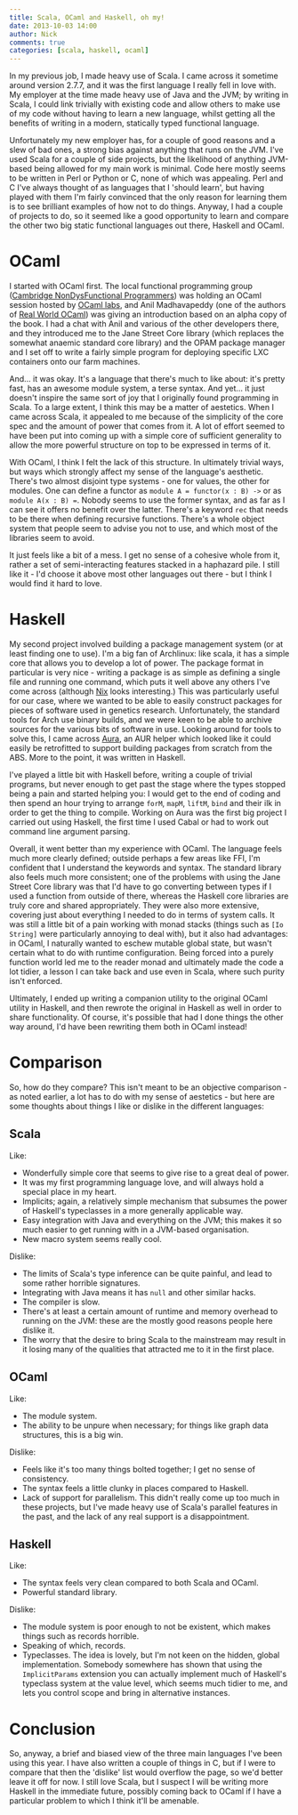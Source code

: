 ```yaml
---
title: Scala, OCaml and Haskell, oh my!
date: 2013-10-03 14:00
author: Nick
comments: true
categories: [scala, haskell, ocaml] 
---
```


In my previous job, I made heavy use of Scala. I came across it sometime around version 2.7.7, and it was the first language I really fell in love with. My employer at the time made heavy use of Java and the JVM; by writing in Scala, I could link trivially with existing code and allow others to make use of my code without having to learn a new language, whilst getting all the benefits of writing in a modern, statically typed functional language.

Unfortunately my new employer has, for a couple of good reasons and a slew of bad ones, a strong bias against anything that runs on the JVM. I've used Scala for a couple of side projects, but the likelihood of anything JVM-based being allowed for my main work is minimal. Code here mostly seems to be written in Perl or Python or C, none of which was appealing. Perl and C I've always thought of as languages that I 'should learn', but having played with them I'm fairly convinced that the only reason for learning them is to see brilliant examples of how not to do things. Anyway, I had a couple of projects to do, so it seemed like a good opportunity to learn and compare the other two big static functional languages out there, Haskell and OCaml.

<!-- more -->

# OCaml

I started with OCaml first. The local functional programming group ([Cambridge NonDysFunctional Programmers](http://www.meetup.com/Cambridge-NonDysFunctional-Programmers/)) was holding an OCaml session hosted by [OCaml labs](http://www.cl.cam.ac.uk/projects/ocamllabs/), and Anil Madhavapeddy (one of the authors of [Real World OCaml](https://realworldocaml.org)) was giving an introduction based on an alpha copy of the book. I had a chat with Anil and various of the other developers there, and they introduced me to the Jane Street Core library (which replaces the somewhat anaemic standard core library) and the OPAM package manager and I set off to write a fairly simple program for deploying specific LXC containers onto our farm machines.

And... it was okay. It's a language that there's much to like about: it's pretty fast, has an awesome module system, a terse syntax. And yet... it just doesn't inspire the same sort of joy that I originally found programming in Scala. To a large extent, I think this may be a matter of aestetics. When I came across Scala, it appealed to me because of the simplicity of the core spec and the amount of power that comes from it. A lot of effort seemed to have been put into coming up with a simple core of sufficient generality to allow the more powerful structure on top to be expressed in terms of it.

With OCaml, I think I felt the lack of this structure. In ultimately trivial ways, but ways which strongly affect my sense of the language's aesthetic. There's two almost disjoint type systems - one for values, the other for modules. One can define a functor as `module A = functor(x : B) ->` or as `module A(x : B) =`. Nobody seems to use the former syntax, and as far as I can see it offers no benefit over the latter. There's a keyword `rec` that needs to be there when defining recursive functions. There's a whole object system that people seem to advise you not to use, and which most of the libraries seem to avoid.

It just feels like a bit of a mess. I get no sense of a cohesive whole from it, rather a set of semi-interacting features stacked in a haphazard pile. I still like it - I'd choose it above most other languages out there - but I think I would find it hard to love.

# Haskell

My second project involved building a package management system (or at least finding one to use). I'm a big fan of Archlinux: like scala, it has a simple core that allows you to develop a lot of power. The package format in particular is very nice - writing a package is as simple as defining a single file and running one command, which puts it well above any others I've come across (although [Nix](http://nixos.org/nix/) looks interesting.) This was particularly useful for our case, where we wanted to be able to easily construct packages for pieces of software used in genetics research. Unfortunately, the standard tools for Arch use binary builds, and we were keen to be able to archive sources for the various bits of software in use. Looking around for tools to solve this, I came across [Aura](https://github.com/fosskers/aura), an AUR helper which looked like it could easily be retrofitted to support building packages from scratch from the ABS. More to the point, it was written in Haskell.

I've played a little bit with Haskell before, writing a couple of trivial programs, but never enough to get past the stage where the types stopped being a pain and started helping you: I would get to the end of coding and then spend an hour trying to arrange `forM`, `mapM`, `liftM`, `bind` and their ilk in order to get the thing to compile. Working on Aura was the first big project I carried out using Haskell, the first time I used Cabal or had to work out command line argument parsing.

Overall, it went better than my experience with OCaml. The language feels much more clearly defined; outside perhaps a few areas like FFI, I'm confident that I understand the keywords and syntax. The standard library also feels much more consistent; one of the problems with using the Jane Street Core library was that I'd have to go converting between types if I used a function from outside of there, whereas the Haskell core libraries are truly core and shared appropriately. They were also more extensive, covering just about everything I needed to do in terms of system calls. It was still a little bit of a pain working with monad stacks (things such as `[Io String]` were particularly annoying to deal with), but it also had advantages: in OCaml, I naturally wanted to eschew mutable global state, but wasn't certain what to do with runtime configuration. Being forced into a purely function world led me to the reader monad and ultimately made the code a lot tidier, a lesson I can take back and use even in Scala, where such purity isn't enforced.


Ultimately, I ended up writing a companion utility to the original OCaml utility in Haskell, and then rewrote the original in Haskell as well in order to share functionality. Of course, it's possible that had I done things the other way around, I'd have been rewriting them both in OCaml instead!

# Comparison

So, how do they compare? This isn't meant to be an objective comparison - as noted earlier, a lot has to do with my sense of aestetics - but here are some thoughts about things I like or dislike in the different languages:

## Scala
Like:

* Wonderfully simple core that seems to give rise to a great deal of power.
* It was my first programming language love, and will always hold a special place in my heart.
* Implicits; again, a relatively simple mechanism that subsumes the power of Haskell's typeclasses in a more generally applicable way.
* Easy integration with Java and everything on the JVM; this makes it so much easier to get running with in a JVM-based organisation.
* New macro system seems really cool.

Dislike:

* The limits of Scala's type inference can be quite painful, and lead to some rather horrible signatures.
* Integrating with Java means it has `null` and other similar hacks.
* The compiler is slow.
* There's at least a certain amount of runtime and memory overhead to running on the JVM: these are the mostly good reasons people here dislike it.
* The worry that the desire to bring Scala to the mainstream may result in it losing many of the qualities that attracted me to it in the first place.

## OCaml
Like: 

* The module system.
* The ability to be unpure when necessary; for things like graph data structures, this is a big win.
 
Dislike:

* Feels like it's too many things bolted together; I get no sense of consistency.
* The syntax feels a little clunky in places compared to Haskell.
* Lack of support for parallelism. This didn't really come up too much in these projects, but I've made heavy use of Scala's parallel features in the past, and the lack of any real support is a disappointment.

## Haskell
Like:

* The syntax feels very clean compared to both Scala and OCaml.
* Powerful standard library.

Dislike:

* The module system is poor enough to not be existent, which makes things such as records horrible.
* Speaking of which, records.
* Typeclasses. The idea is lovely, but I'm not keen on the hidden, global implementation. Somebody somewhere has shown that using the `ImplicitParams` extension you can actually implement much of Haskell's typeclass system at the value level, which seems much tidier to me, and lets you control scope and bring in alternative instances.

# Conclusion

So, anyway, a brief and biased view of the three main languages I've been using this year. I have also written a couple of things in C, but if I were to compare that then the 'dislike' list would overflow the page, so we'd better leave it off for now. I still love Scala, but I suspect I will be writing more Haskell in the immediate future, possibly coming back to OCaml if I have a particular problem to which I think it'll be amenable.
